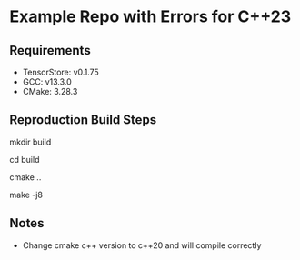 # Example Repo with Errors for C++23

## Requirements

- TensorStore: v0.1.75
- GCC: v13.3.0
- CMake: 3.28.3

## Reproduction Build Steps

mkdir build

cd build

cmake ..

make -j8


## Notes

- Change cmake c++ version to c++20 and will compile correctly
